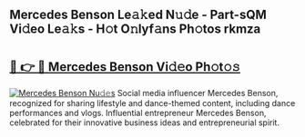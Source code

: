 ## Mercedes Benson Le𝚊𝚔ed N𝚞𝚍e - Part-sQM Vi𝚍eo Le𝚊𝚔s - H𝚘t O𝚗lyf𝚊ns Ph𝚘tos rkmza

# <h2><a href="http://hf00ut.feru.top/?c=Mercedes+Benson">🔗 👉 🔴 Mercedes Benson Vi𝚍𝚎o Ph𝚘t𝚘𝚜</a></h2>

[![Mercedes Benson Nu𝚍𝚎s](https://i.imgur.com/0TWrTi3.gif)](http://hf00ut.feru.top/?c=Mercedes+Benson)
Social media influencer Mercedes Benson, recognized for sharing lifestyle and dance-themed content, including dance performances and vlogs. Influential entrepreneur Mercedes Benson, celebrated for their innovative business ideas and entrepreneurial spirit. 
